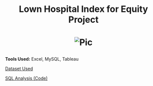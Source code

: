 # <p align="center">Lown Hospital Index for Equity Project</p>
# <p align="center">![Pic](https://i.ibb.co/5WCvsNf/Hospital-Ranking2.png)</p>

**Tools Used:** Excel, MySQL, Tableau

[Dataset Used](https://data.world/zendoll27/lown-hospital-index-for-equity-2022)

[SQL Analysis (Code)](https://github.com/SharifAthar/Lown-Hospital-Index-for-Equity-SQL/blob/main/SQL%20Analysis%20-%20Lown%20Hospital%20Index%20for%20Equity.sql)
